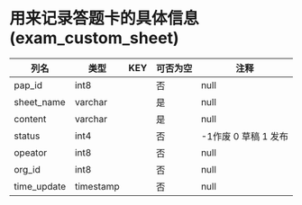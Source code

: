 # 用来记录答题卡的具体信息(exam_custom_sheet)
| 列名   | 类型   | KEY  | 可否为空 | 注释   |
| ---- | ---- | ---- | ---- | ---- |
|pap_id|int8||否|null|
|sheet_name|varchar||是|null|
|content|varchar||是|null|
|status|int4||否|-1作废 0 草稿 1 发布|
|opeator|int8||否|null|
|org_id|int8||否|null|
|time_update|timestamp||否|null|
